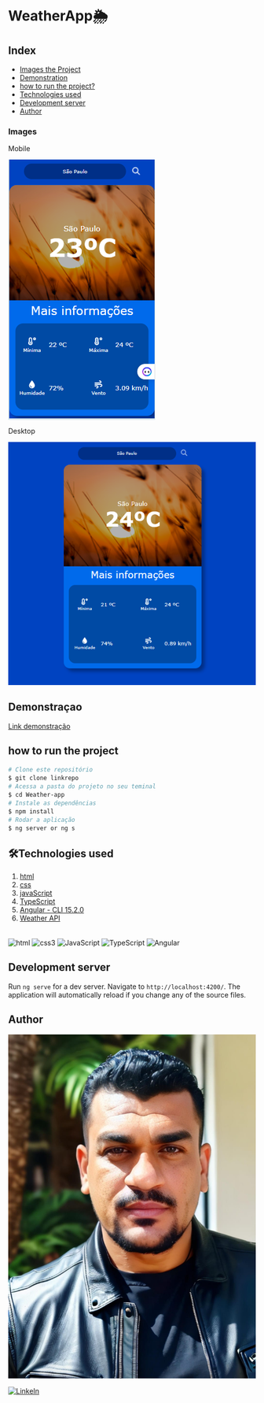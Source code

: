 # WeatherApp🌦

## Index

- <a href="#imagens">Images the Project</a>
- <a href="#Demonstracao">Demonstration</a>
- <a href="#rodar">how to run the project?</a>
- <a href="#tecnologias">Technologies used</a>
- <a href="#Development server">Development server</a>
- <a href="#autor">Author</a>

### Images
Mobile

<img align="center" src="./src/assets/watther/img1.png" alt="Imagem do projeto"/>

Desktop

<img src="./src/assets/watther/img2.png" alt="Imagem do projeto"/>

## Demonstraçao

[Link demonstração](http://weatherjcm.netlify.app)

## how to run the project

```bash
# Clone este repositório
$ git clone linkrepo
# Acessa a pasta do projeto no seu teminal
$ cd Weather-app
# Instale as dependências
$ npm install
# Rodar a aplicação
$ ng server or ng s
```

## 🛠Technologies used

1. [html](https://developer.mozilla.org/pt-BR/docs/Web/HTML)
2. [css](https://developer.mozilla.org/pt-BR/docs/Web/CSS)
3. [javaScript](https://developer.mozilla.org/pt-BR/docs/Web/JavaScript)
4. [TypeScript](https://www.typescriptlang.org/)
4. [Angular - CLI 15.2.0](https://angular.io/cli)
4. [Weather API](https://openweathermap.org/api)

<div style="dislay: inline_block"> <br />
    <img align="center" alt="html" src="https://img.shields.io/badge/HTML5-E34F26?style=for-the-badge&logo=html5&logoColor=white" />
    <img align="center" alt="css3" src="https://img.shields.io/badge/CSS3-1572B6?style=for-the-badge&logo=css3&logoColor=white" />
    <img align="center" alt="JavaScript" src="https://img.shields.io/badge/JavaScript-323330?style=for-the-badge&logo=javascript&logoColor=F7DF1E" />
    <img align="center" alt="TypeScript" src="https://img.shields.io/badge/TypeScript-007ACC?style=for-the-badge&logo=typescript&logoColor=white" />
    <img align="center" alt="Angular" src="https://img.shields.io/badge/Angular-DD0031?style=for-the-badge&logo=angular&logoColor=white" />
</div>

## Development server

Run `ng serve` for a dev server. Navigate to `http://localhost:4200/`. The application will automatically reload if you change any of the source files.

## Author

![Emílio José Camilo](./src/assets/perfil/emilio.jpeg)

[![LinkeIn](https://img.shields.io/badge/LinkedIn-0077B5?style=for-the-badge&logo=linkedin&logoColor=white)](https://www.linkedin.com/in/emilio-jos%C3%A9-794955208/)








